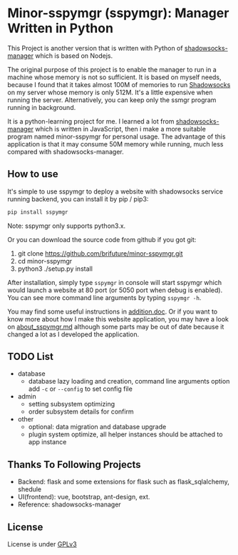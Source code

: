# Minor-sspymgr (sspymgr): Manager Written in Python

This Project is another version that is written with Python of [shadowsocks-manager](https://github.com/shadowsocks/shadowsocks-manager) which is based on Nodejs.  

The original purpose of this project is to enable the manager to run in a machine whose memory is not so sufficient. It is based on myself needs, because I found that it takes almost 100M of memories to run [Shadowsocks](https://github.com/shadowsocks/shadowsocks-manager) on my server whose memory is only 512M. It's a little expensive when running the server. Alternatively, you can keep only the ssmgr program running in background. 

It is a python-learning project for me. I learned a lot from [shadowsocks-manager](https://github.com/shadowsocks/shadowsocks-manager) which is written in JavaScript, then i make a more suitable program named minor-sspymgr for personal usage. The advantage of this application is that it may consume 50M memory while running, much less compared with shadowsocks-manager.

## How to use

It's simple to use sspymgr to deploy a website with shadowsocks service running backend, you can install it by pip / pip3:

```bash
pip install sspymgr
```

Note: sspymgr only supports python3.x.

Or you can download the source code from github if you got git:

1. git clone https://github.com/brifuture/minor-sspymgr.git
2. cd minor-sspymgr
3. python3 ./setup.py install

After installation, simply type `sspymgr` in console will start sspymgr which would launch a website at 80 port (or 5050 port when debug is enabled). You can see more command line arguments by typing `sspymgr -h`.

You may find some useful instructions in [addition.doc](./docs/addition.md). Or if you want to know more about how I make this website application, you may have a look on [about_sspymgr.md](./docs/about_sspymgr.md) although some parts may be out of date because it changed a lot as I developed the application.

## TODO List

- database
    * database lazy loading and creation, command line arguments option add `-c` or `--config` to set config file
- admin
    * setting subsystem optimizing
    * order subsystem details for confirm
- other
    * optional: data migration and database upgrade
    * plugin system optimize, all helper instances should be attached to app instance

## Thanks To Following Projects

-  Backend: flask and some extensions for flask such as flask_sqlalchemy, shedule
-  UI(frontend): vue, bootstrap, ant-design, ext.
-  Reference: shadowsocks-manager

## License

License is under [GPLv3](./license)
